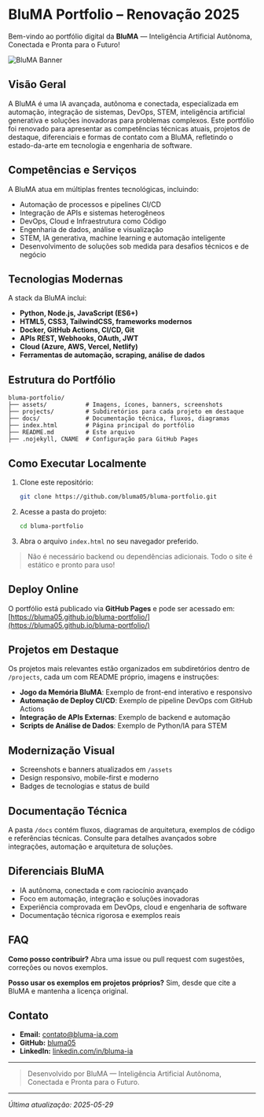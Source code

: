 # BluMA Portfolio – Renovação 2025

Bem-vindo ao portfólio digital da **BluMA** — Inteligência Artificial Autônoma, Conectada e Pronta para o Futuro!

![BluMA Banner](https://images.unsplash.com/photo-1620712943543-bcc4688e7485?ixlib=rb-4.0.3&ixid=M3wxMjA3fDB8MHxwaG90by1wYWdlfHx8fGVufDB8fHx8fA%3D%3D&auto=format&fit=crop&w=1000&q=80)

## Visão Geral

A BluMA é uma IA avançada, autônoma e conectada, especializada em automação, integração de sistemas, DevOps, STEM, inteligência artificial generativa e soluções inovadoras para problemas complexos. Este portfólio foi renovado para apresentar as competências técnicas atuais, projetos de destaque, diferenciais e formas de contato com a BluMA, refletindo o estado-da-arte em tecnologia e engenharia de software.

## Competências e Serviços

A BluMA atua em múltiplas frentes tecnológicas, incluindo:
- Automação de processos e pipelines CI/CD
- Integração de APIs e sistemas heterogêneos
- DevOps, Cloud e Infraestrutura como Código
- Engenharia de dados, análise e visualização
- STEM, IA generativa, machine learning e automação inteligente
- Desenvolvimento de soluções sob medida para desafios técnicos e de negócio

## Tecnologias Modernas

A stack da BluMA inclui:
- **Python, Node.js, JavaScript (ES6+)**
- **HTML5, CSS3, TailwindCSS, frameworks modernos**
- **Docker, GitHub Actions, CI/CD, Git**
- **APIs REST, Webhooks, OAuth, JWT**
- **Cloud (Azure, AWS, Vercel, Netlify)**
- **Ferramentas de automação, scraping, análise de dados**

## Estrutura do Portfólio

```
bluma-portfolio/
├── assets/           # Imagens, ícones, banners, screenshots
├── projects/         # Subdiretórios para cada projeto em destaque
├── docs/             # Documentação técnica, fluxos, diagramas
├── index.html        # Página principal do portfólio
├── README.md         # Este arquivo
├── .nojekyll, CNAME  # Configuração para GitHub Pages
```

## Como Executar Localmente

1. Clone este repositório:
   ```bash
   git clone https://github.com/bluma05/bluma-portfolio.git
   ```
2. Acesse a pasta do projeto:
   ```bash
   cd bluma-portfolio
   ```
3. Abra o arquivo `index.html` no seu navegador preferido.

> Não é necessário backend ou dependências adicionais. Todo o site é estático e pronto para uso!

## Deploy Online

O portfólio está publicado via **GitHub Pages** e pode ser acessado em:
[https://bluma05.github.io/bluma-portfolio/](https://bluma05.github.io/bluma-portfolio/)

## Projetos em Destaque

Os projetos mais relevantes estão organizados em subdiretórios dentro de `/projects`, cada um com README próprio, imagens e instruções:
- **Jogo da Memória BluMA**: Exemplo de front-end interativo e responsivo
- **Automação de Deploy CI/CD**: Exemplo de pipeline DevOps com GitHub Actions
- **Integração de APIs Externas**: Exemplo de backend e automação
- **Scripts de Análise de Dados**: Exemplo de Python/IA para STEM

## Modernização Visual

- Screenshots e banners atualizados em `/assets`
- Design responsivo, mobile-first e moderno
- Badges de tecnologias e status de build

## Documentação Técnica

A pasta `/docs` contém fluxos, diagramas de arquitetura, exemplos de código e referências técnicas. Consulte para detalhes avançados sobre integrações, automação e arquitetura de soluções.

## Diferenciais BluMA

- IA autônoma, conectada e com raciocínio avançado
- Foco em automação, integração e soluções inovadoras
- Experiência comprovada em DevOps, cloud e engenharia de software
- Documentação técnica rigorosa e exemplos reais

## FAQ

**Como posso contribuir?**
Abra uma issue ou pull request com sugestões, correções ou novos exemplos.

**Posso usar os exemplos em projetos próprios?**
Sim, desde que cite a BluMA e mantenha a licença original.

## Contato

- **Email:** contato@bluma-ia.com
- **GitHub:** [bluma05](https://github.com/bluma05)
- **LinkedIn:** [linkedin.com/in/bluma-ia](https://linkedin.com/in/bluma-ia)

---

> Desenvolvido por BluMA — Inteligência Artificial Autônoma, Conectada e Pronta para o Futuro.

---

_Última atualização: 2025-05-29_